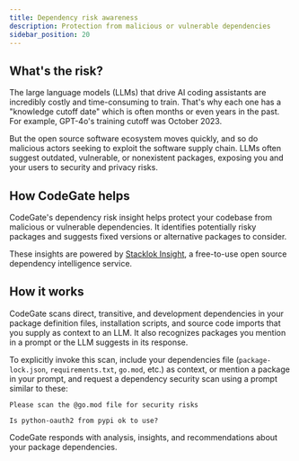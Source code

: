 ```yaml
---
title: Dependency risk awareness
description: Protection from malicious or vulnerable dependencies
sidebar_position: 20
---
```


## What's the risk?

The large language models (LLMs) that drive AI coding assistants are incredibly
costly and time-consuming to train. That's why each one has a "knowledge cutoff
date" which is often months or even years in the past. For example, GPT-4o's
training cutoff was October 2023\.

But the open source software ecosystem moves quickly, and so do malicious actors
seeking to exploit the software supply chain. LLMs often suggest outdated,
vulnerable, or nonexistent packages, exposing you and your users to security and
privacy risks.

## How CodeGate helps

CodeGate's dependency risk insight helps protect your codebase from malicious or
vulnerable dependencies. It identifies potentially risky packages and suggests
fixed versions or alternative packages to consider.

These insights are powered by [Stacklok Insight](https://www.trustypkg.dev), a
free-to-use open source dependency intelligence service.

## How it works

CodeGate scans direct, transitive, and development dependencies in your package
definition files, installation scripts, and source code imports that you supply
as context to an LLM. It also recognizes packages you mention in a prompt or the
LLM suggests in its response.

To explicitly invoke this scan, include your dependencies file
(`package-lock.json`, `requirements.txt`, `go.mod`, etc.) as context, or mention
a package in your prompt, and request a dependency security scan using a prompt
similar to these:

```plain
Please scan the @go.mod file for security risks
```

```plain
Is python-oauth2 from pypi ok to use?
```

CodeGate responds with analysis, insights, and recommendations about your
package dependencies.
